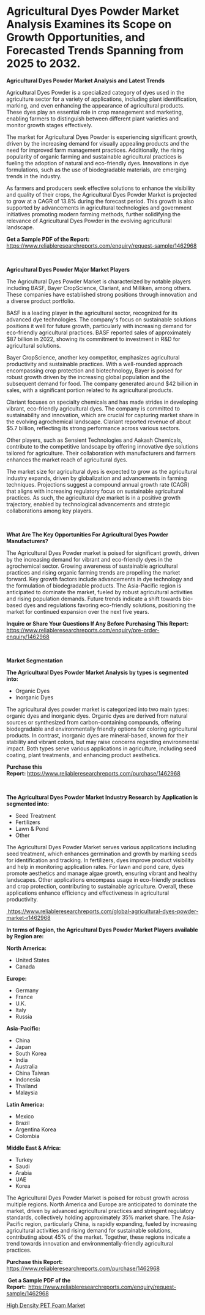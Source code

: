 <p><h1>Agricultural Dyes Powder Market Analysis Examines its Scope on Growth Opportunities, and Forecasted Trends Spanning from 2025 to 2032.</h1></p><p><strong>Agricultural Dyes Powder Market Analysis and Latest Trends</strong></p>
<p><p>Agricultural Dyes Powder is a specialized category of dyes used in the agriculture sector for a variety of applications, including plant identification, marking, and even enhancing the appearance of agricultural products. These dyes play an essential role in crop management and marketing, enabling farmers to distinguish between different plant varieties and monitor growth stages effectively. </p><p>The market for Agricultural Dyes Powder is experiencing significant growth, driven by the increasing demand for visually appealing products and the need for improved farm management practices. Additionally, the rising popularity of organic farming and sustainable agricultural practices is fueling the adoption of natural and eco-friendly dyes. Innovations in dye formulations, such as the use of biodegradable materials, are emerging trends in the industry.</p><p>As farmers and producers seek effective solutions to enhance the visibility and quality of their crops, the Agricultural Dyes Powder Market is projected to grow at a CAGR of 13.8% during the forecast period. This growth is also supported by advancements in agricultural technologies and government initiatives promoting modern farming methods, further solidifying the relevance of Agricultural Dyes Powder in the evolving agricultural landscape.</p></p>
<p><strong>Get a Sample PDF of the Report:&nbsp;</strong> <a href="https://www.reliableresearchreports.com/enquiry/request-sample/1462968?utm_campaign=3020&utm_medium=2&utm_source=Github&utm_content=ia&utm_term=03042025&utm_id=agricultural-dyes-powder">https://www.reliableresearchreports.com/enquiry/request-sample/1462968</a></p>
<p>&nbsp;</p>
<p><strong>Agricultural Dyes Powder Major Market Players</strong></p>
<p><p>The Agricultural Dyes Powder Market is characterized by notable players including BASF, Bayer CropScience, Clariant, and Milliken, among others. These companies have established strong positions through innovation and a diverse product portfolio.</p><p>BASF is a leading player in the agricultural sector, recognized for its advanced dye technologies. The company's focus on sustainable solutions positions it well for future growth, particularly with increasing demand for eco-friendly agricultural practices. BASF reported sales of approximately $87 billion in 2022, showing its commitment to investment in R&D for agricultural solutions.</p><p>Bayer CropScience, another key competitor, emphasizes agricultural productivity and sustainable practices. With a well-rounded approach encompassing crop protection and biotechnology, Bayer is poised for robust growth driven by the increasing global population and the subsequent demand for food. The company generated around $42 billion in sales, with a significant portion related to its agricultural products.</p><p>Clariant focuses on specialty chemicals and has made strides in developing vibrant, eco-friendly agricultural dyes. The company is committed to sustainability and innovation, which are crucial for capturing market share in the evolving agrochemical landscape. Clariant reported revenue of about $5.7 billion, reflecting its strong performance across various sectors.</p><p>Other players, such as Sensient Technologies and Aakash Chemicals, contribute to the competitive landscape by offering innovative dye solutions tailored for agriculture. Their collaboration with manufacturers and farmers enhances the market reach of agricultural dyes.</p><p>The market size for agricultural dyes is expected to grow as the agricultural industry expands, driven by globalization and advancements in farming techniques. Projections suggest a compound annual growth rate (CAGR) that aligns with increasing regulatory focus on sustainable agricultural practices. As such, the agricultural dye market is in a positive growth trajectory, enabled by technological advancements and strategic collaborations among key players.</p></p>
<p>&nbsp;</p>
<p><strong>What Are The Key Opportunities For Agricultural Dyes Powder Manufacturers?</strong></p>
<p><p>The Agricultural Dyes Powder market is poised for significant growth, driven by the increasing demand for vibrant and eco-friendly dyes in the agrochemical sector. Growing awareness of sustainable agricultural practices and rising organic farming trends are propelling the market forward. Key growth factors include advancements in dye technology and the formulation of biodegradable products. The Asia-Pacific region is anticipated to dominate the market, fueled by robust agricultural activities and rising population demands. Future trends indicate a shift towards bio-based dyes and regulations favoring eco-friendly solutions, positioning the market for continued expansion over the next five years.</p></p>
<p><strong>Inquire or Share Your Questions If Any Before Purchasing This Report:</strong> <a href="https://www.reliableresearchreports.com/enquiry/pre-order-enquiry/1462968?utm_campaign=3020&utm_medium=2&utm_source=Github&utm_content=ia&utm_term=03042025&utm_id=agricultural-dyes-powder">https://www.reliableresearchreports.com/enquiry/pre-order-enquiry/1462968</a></p>
<p>&nbsp;</p>
<p><strong>Market Segmentation</strong></p>
<p><strong>The Agricultural Dyes Powder Market Analysis by types is segmented into:</strong></p>
<p><ul><li>Organic Dyes</li><li>Inorganic Dyes</li></ul></p>
<p><p>The agricultural dyes powder market is categorized into two main types: organic dyes and inorganic dyes. Organic dyes are derived from natural sources or synthesized from carbon-containing compounds, offering biodegradable and environmentally friendly options for coloring agricultural products. In contrast, inorganic dyes are mineral-based, known for their stability and vibrant colors, but may raise concerns regarding environmental impact. Both types serve various applications in agriculture, including seed coating, plant treatments, and enhancing product aesthetics.</p></p>
<p><strong>Purchase this Report:&nbsp;</strong><a href="https://www.reliableresearchreports.com/purchase/1462968?utm_campaign=3020&utm_medium=2&utm_source=Github&utm_content=ia&utm_term=03042025&utm_id=agricultural-dyes-powder">https://www.reliableresearchreports.com/purchase/1462968</a></p>
<p>&nbsp;</p>
<p><strong>The Agricultural Dyes Powder Market Industry Research by Application is segmented into:</strong></p>
<p><ul><li>Seed Treatment</li><li>Fertilizers</li><li>Lawn & Pond</li><li>Other</li></ul></p>
<p><p>The Agricultural Dyes Powder Market serves various applications including seed treatment, which enhances germination and growth by marking seeds for identification and tracking. In fertilizers, dyes improve product visibility and help in monitoring application rates. For lawn and pond care, dyes promote aesthetics and manage algae growth, ensuring vibrant and healthy landscapes. Other applications encompass usage in eco-friendly practices and crop protection, contributing to sustainable agriculture. Overall, these applications enhance efficiency and effectiveness in agricultural productivity.</p></p>
<p><a href="https://www.reliableresearchreports.com/global-agricultural-dyes-powder-market-r1462968?utm_campaign=3020&utm_medium=2&utm_source=Github&utm_content=ia&utm_term=03042025&utm_id=agricultural-dyes-powder">&nbsp;https://www.reliableresearchreports.com/global-agricultural-dyes-powder-market-r1462968</a></p>
<p><strong>In terms of Region, the Agricultural Dyes Powder Market Players available by Region are:</strong></p>
<p>
    <p> <strong> North America: </strong>
        <ul>
            <li>United States</li>
            <li>Canada</li>
        </ul>
        </p> 
    <p> <strong> Europe: </strong>
        <ul>
            <li>Germany</li>
            <li>France</li>
            <li>U.K.</li>
            <li>Italy</li>
            <li>Russia</li>
        </ul>
        </p> 
    <p> <strong> Asia-Pacific: </strong>
        <ul>
            <li>China</li>
            <li>Japan</li>
            <li>South Korea</li>
            <li>India</li>
            <li>Australia</li>
            <li>China Taiwan</li>
            <li>Indonesia</li>
            <li>Thailand</li>
            <li>Malaysia</li>
        </ul>
        </p> 
    <p> <strong> Latin America: </strong>
        <ul>
            <li>Mexico</li>
            <li>Brazil</li>
            <li>Argentina Korea</li>
            <li>Colombia</li>
        </ul>
        </p> 
    <p> <strong> Middle East & Africa: </strong>
        <ul>
            <li>Turkey</li>
            <li>Saudi</li>
            <li>Arabia</li>
            <li>UAE</li>
            <li>Korea</li>
        </ul>
    </p>
    </p>
<p><p>The Agricultural Dyes Powder Market is poised for robust growth across multiple regions. North America and Europe are anticipated to dominate the market, driven by advanced agricultural practices and stringent regulatory standards, collectively holding approximately 35% market share. The Asia-Pacific region, particularly China, is rapidly expanding, fueled by increasing agricultural activities and rising demand for sustainable solutions, contributing about 45% of the market. Together, these regions indicate a trend towards innovation and environmentally-friendly agricultural practices.</p></p>
<p><strong>Purchase this Report: </strong><a href="https://www.reliableresearchreports.com/purchase/1462968?utm_campaign=3020&utm_medium=2&utm_source=Github&utm_content=ia&utm_term=03042025&utm_id=agricultural-dyes-powder">https://www.reliableresearchreports.com/purchase/1462968</a></p>
<p>&nbsp;<strong>Get a Sample PDF of the Report:&nbsp;&nbsp;</strong><a href="https://www.reliableresearchreports.com/enquiry/request-sample/1462968?utm_campaign=3020&utm_medium=2&utm_source=Github&utm_content=ia&utm_term=03042025&utm_id=agricultural-dyes-powder">https://www.reliableresearchreports.com/enquiry/request-sample/1462968</a></p>
<p><strong></strong></p>
<p><p><a href="https://github.com/hannajuana198484/Market-Research-Report-List-1/blob/main/high-density-pet-foam-market.md?utm_campaign=3020&utm_medium=2&utm_source=Github&utm_content=ia&utm_term=03042025&utm_id=agricultural-dyes-powder">High Density PET Foam Market</a></p></p>